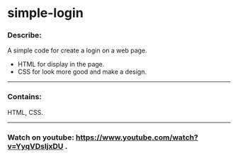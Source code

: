 # simple-login

### Describe: 
A simple code for create a login on a web page.

* HTML for display in the page.
* CSS for look more good and make a design.

---

### Contains: 
HTML, CSS.

---

### Watch on youtube: https://www.youtube.com/watch?v=YyqVDsIjxDU .
